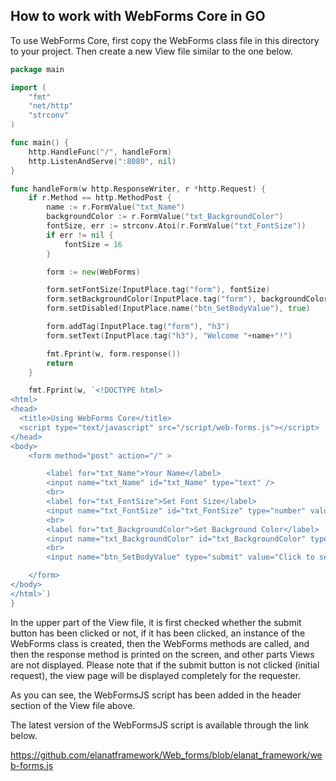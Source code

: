 ## How to work with WebForms Core in GO

To use WebForms Core, first copy the WebForms class file in this directory to your project. Then create a new View file similar to the one below.

```go
package main

import (
    "fmt"
    "net/http"
    "strconv"
)

func main() {
    http.HandleFunc("/", handleForm)
    http.ListenAndServe(":8080", nil)
}

func handleForm(w http.ResponseWriter, r *http.Request) {
    if r.Method == http.MethodPost {
        name := r.FormValue("txt_Name")
        backgroundColor := r.FormValue("txt_BackgroundColor")
        fontSize, err := strconv.Atoi(r.FormValue("txt_FontSize"))
        if err != nil {
            fontSize = 16
        }

        form := new(WebForms)

        form.setFontSize(InputPlace.tag("form"), fontSize)
        form.setBackgroundColor(InputPlace.tag("form"), backgroundColor)
        form.setDisabled(InputPlace.name("btn_SetBodyValue"), true)

        form.addTag(InputPlace.tag("form"), "h3")
        form.setText(InputPlace.tag("h3"), "Welcome "+name+"!")

        fmt.Fprint(w, form.response())
        return
    }

    fmt.Fprint(w, `<!DOCTYPE html>
<html>
<head>
  <title>Using WebForms Core</title>
  <script type="text/javascript" src="/script/web-forms.js"></script>
</head>
<body>
    <form method="post" action="/" >

        <label for="txt_Name">Your Name</label>
        <input name="txt_Name" id="txt_Name" type="text" />
        <br>
        <label for="txt_FontSize">Set Font Size</label>
        <input name="txt_FontSize" id="txt_FontSize" type="number" value="16" min="10" max="36" />
        <br>
        <label for="txt_BackgroundColor">Set Background Color</label>
        <input name="txt_BackgroundColor" id="txt_BackgroundColor" type="text" />
        <br>
        <input name="btn_SetBodyValue" type="submit" value="Click to send data" />

    </form>
</body>
</html>`)
}
```

In the upper part of the View file, it is first checked whether the submit button has been clicked or not, if it has been clicked, an instance of the WebForms class is created, then the WebForms methods are called, and then the response method is printed on the screen, and other parts Views are not displayed.
Please note that if the submit button is not clicked (initial request), the view page will be displayed completely for the requester.

As you can see, the WebFormsJS script has been added in the header section of the View file above.

The latest version of the WebFormsJS script is available through the link below.

https://github.com/elanatframework/Web_forms/blob/elanat_framework/web-forms.js